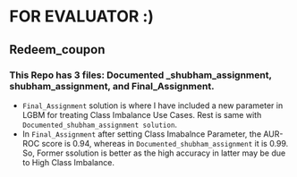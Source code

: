 # FOR EVALUATOR :)

## Redeem_coupon

### This Repo has 3 files: Documented _shubham_assignment, shubham_assignment, and Final_Assignment.

- `Final_Assignment` solution is where I have included a new parameter in LGBM for treating Class Imbalance Use Cases. Rest is same with `Documented_shubham_assignment solution`.
- In `Final_Assignment` after setting Class Imabalnce Parameter, the AUR-ROC score is 0.94, whereas in `Documented_shubham_assignment` it is 0.99. So, Former ssolution is better as the high accuracy in latter may be due to High Class Imbalance.
